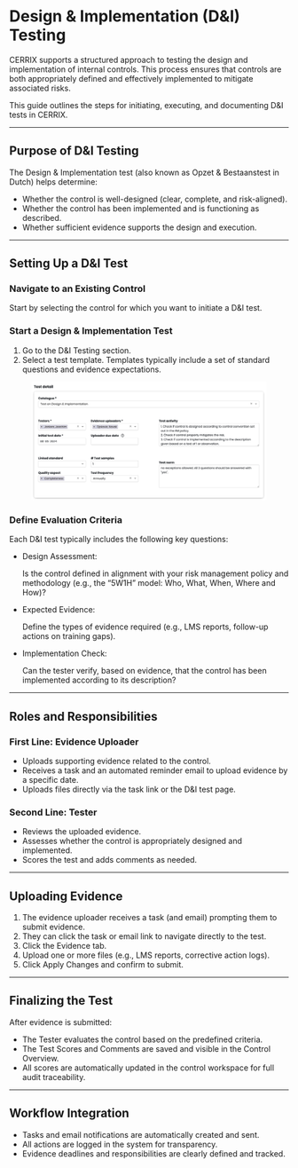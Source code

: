 # Design & Implementation (D\&I) Testing

CERRIX supports a structured approach to testing the design and implementation of internal controls. This process ensures that controls are both appropriately defined and effectively implemented to mitigate associated risks.

This guide outlines the steps for initiating, executing, and documenting D\&I tests in CERRIX.

***

## Purpose of D\&I Testing

The Design & Implementation test (also known as Opzet & Bestaanstest in Dutch) helps determine:

* Whether the control is well-designed (clear, complete, and risk-aligned).
* Whether the control has been implemented and is functioning as described.
* Whether sufficient evidence supports the design and execution.

***

## Setting Up a D\&I Test

### Navigate to an Existing Control

Start by selecting the control for which you want to initiate a D\&I test.

### Start a Design & Implementation Test

1. Go to the D\&I Testing section.
2. Select a test template. Templates typically include a set of standard questions and evidence expectations.&#x20;

<figure><img src="../../../.gitbook/assets/image (47).png" alt=""><figcaption></figcaption></figure>

### Define Evaluation Criteria

Each D\&I test typically includes the following key questions:

*   Design Assessment:

    Is the control defined in alignment with your risk management policy and methodology (e.g., the “5W1H” model: Who, What, When, Where and How)?
*   Expected Evidence:

    Define the types of evidence required (e.g., LMS reports, follow-up actions on training gaps).
*   Implementation Check:

    Can the tester verify, based on evidence, that the control has been implemented according to its description?

***

## Roles and Responsibilities

### First Line: Evidence Uploader

* Uploads supporting evidence related to the control.
* Receives a task and an automated reminder email to upload evidence by a specific date.
* Uploads files directly via the task link or the D\&I test page.

### Second Line: Tester

* Reviews the uploaded evidence.
* Assesses whether the control is appropriately designed and implemented.
* Scores the test and adds comments as needed.

***

## Uploading Evidence

1. The evidence uploader receives a task (and email) prompting them to submit evidence.
2. They can click the task or email link to navigate directly to the test.
3. Click the Evidence tab.
4. Upload one or more files (e.g., LMS reports, corrective action logs).
5. Click Apply Changes and confirm to submit.

***

## Finalizing the Test

After evidence is submitted:

* The Tester evaluates the control based on the predefined criteria.
* The Test Scores and Comments are saved and visible in the Control Overview.
* All scores are automatically updated in the control workspace for full audit traceability.

***

## Workflow Integration

* Tasks and email notifications are automatically created and sent.
* All actions are logged in the system for transparency.
* Evidence deadlines and responsibilities are clearly defined and tracked.
